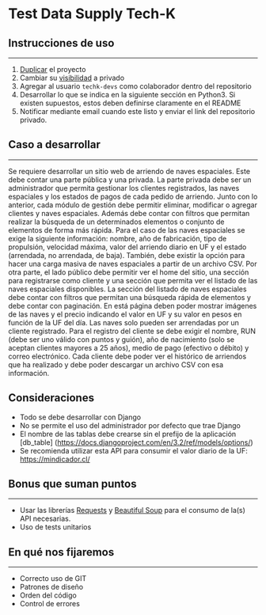 # Test Data Supply Tech-K

## Instrucciones de uso
---

1. [Duplicar](https://help.github.com/es/github/creating-cloning-and-archiving-repositories/duplicating-a-repository) el proyecto
2. Cambiar su [visibilidad](https://help.github.com/es/github/administering-a-repository/setting-repository-visibility) a privado
3. Agregar al usuario `techk-devs` como colaborador dentro del repositorio
4. Desarrollar lo que se indica en la siguiente sección en Python3. Si existen supuestos, estos deben definirse claramente en el README
5. Notificar mediante email cuando este listo y enviar el link del repositorio privado.


## Caso a desarrollar
---
Se requiere desarrollar un sitio web de arriendo de naves espaciales. Este debe contar una parte pública y una privada. La parte privada debe ser un administrador que permita gestionar los clientes registrados, las naves espaciales y los estados de pagos de cada pedido de arriendo. Junto con lo anterior, cada módulo de gestión debe permitir eliminar, modificar o agregar clientes y naves espaciales. Además debe contar con filtros que permitan realizar la búsqueda de un determinados elementos o conjunto de elementos de forma más rápida. Para el caso de las naves espaciales se exige la siguiente información: nombre, año de fabricación, tipo de propulsión, velocidad máxima, valor del arriendo diario en UF y el estado (arrendada, no arrendada, de baja). También, debe existir la opción para hacer una carga masiva de naves espaciales a partir de un archivo CSV. Por otra parte, el lado público debe permitir ver el home del sitio, una sección para registrarse como cliente y una sección que permita ver el listado de las naves espaciales disponibles. La sección del listado de naves espaciales debe contar con filtros que permitan una búsqueda rápida de elementos y debe contar con paginación. En está página deben poder mostrar imágenes de las naves y el precio indicando el valor en UF y su valor en pesos en función de la UF del día. Las naves solo pueden ser arrendadas por un cliente registrado. Para el registro del cliente se debe exigir el nombre, RUN (debe ser uno válido con puntos y guión), año de nacimiento (solo se aceptan clientes mayores a 25 años), medio de pago (efectivo o débito) y correo electrónico. Cada cliente debe poder ver el histórico de arriendos que ha realizado y debe poder descargar un archivo CSV con esa información.


## Consideraciones

* Todo se debe desarrollar con Django
* No se permite el uso del administrador por defecto que trae Django
* El nombre de las tablas debe crearse sin el prefijo de la aplicación [db_table] (https://docs.djangoproject.com/en/3.2/ref/models/options/)
* Se recomienda utilizar esta API para consumir el valor diario de la UF: https://mindicador.cl/


## Bonus que suman puntos
---
* Usar las librerías [Requests](http://docs.python-requests.org/en/master/) y [Beautiful Soup](https://www.crummy.com/software/BeautifulSoup/bs4/doc/) para el consumo de la(s) API necesarias.
* Uso de tests unitarios


## En qué nos fijaremos
---
* Correcto uso de GIT
* Patrones de diseño
* Orden del código
* Control de errores
